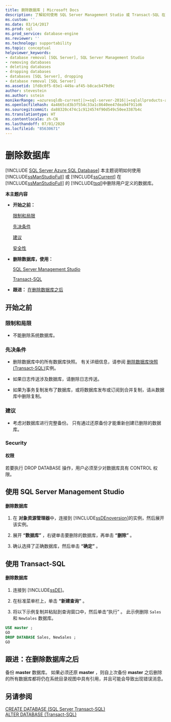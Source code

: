 ```yaml
---
title: 删除数据库 | Microsoft Docs
description: 了解如何使用 SQL Server Management Studio 或 Transact-SQL 在 SQL Server 中的 SQL Server Management Studio 中删除用户定义的数据库。
ms.custom: ''
ms.date: 03/14/2017
ms.prod: sql
ms.prod_service: database-engine
ms.reviewer: ''
ms.technology: supportability
ms.topic: conceptual
helpviewer_keywords:
- database removal [SQL Server], SQL Server Management Studio
- removing databases
- deleting databases
- dropping databases
- databases [SQL Server], dropping
- database removal [SQL Server]
ms.assetid: 1fd8c0f5-03e1-449a-af45-b8cacb479d9c
author: stevestein
ms.author: sstein
monikerRange: =azuresqldb-current||>=sql-server-2016||=sqlallproducts-allversions||>=sql-server-linux-2017||=azuresqldb-mi-current
ms.openlocfilehash: 4a4665cd3b3f554c33a1c8640ee47dea94f911d6
ms.sourcegitcommit: da88320c474c1c9124574f90d549c50ee3387b4c
ms.translationtype: HT
ms.contentlocale: zh-CN
ms.lasthandoff: 07/01/2020
ms.locfileid: "85630671"
---
```

# <a name="delete-a-database"></a>删除数据库
[!INCLUDE [SQL Server Azure SQL Database](../../includes/applies-to-version/sql-asdb.md)]
  本主题说明如何使用 [!INCLUDE[ssManStudioFull](../../includes/ssmanstudiofull-md.md)] 或 [!INCLUDE[ssCurrent](../../includes/sscurrent-md.md)] 在 [!INCLUDE[ssManStudioFull](../../includes/ssmanstudiofull-md.md)] 的 [!INCLUDE[tsql](../../includes/tsql-md.md)]中删除用户定义的数据库。  
  
 **本主题内容**  
  
-   **开始之前：**  
  
     [限制和局限](#Restrictions)  
  
     [先决条件](#Prerequisites)  
  
     [建议](#Recommendations)  
  
     [安全性](#Security)  
  
-   **删除数据库，使用：**  
  
     [SQL Server Management Studio](#SSMSProcedure)  
  
     [Transact-SQL](#TsqlProcedure)  
  
-   **跟进：** [在删除数据库之后](#FollowUp)  
  
##  <a name="before-you-begin"></a><a name="BeforeYouBegin"></a> 开始之前  
  
###  <a name="limitations-and-restrictions"></a><a name="Restrictions"></a> 限制和局限  
  
-   不能删除系统数据库。  
  
###  <a name="prerequisites"></a><a name="Prerequisites"></a>先决条件  
  
-   删除数据库中的所有数据库快照。 有关详细信息，请参阅 [删除数据库快照 (Transact-SQL)](../../relational-databases/databases/drop-a-database-snapshot-transact-sql.md)实例。  
  
-   如果日志传送涉及数据库，请删除日志传送。  
  
-   如果为事务复制发布了数据库，或将数据库发布或订阅到合并复制，请从数据库中删除复制。  
  
###  <a name="recommendations"></a><a name="Recommendations"></a> 建议  
  
-   考虑对数据库进行完整备份。 只有通过还原备份才能重新创建已删除的数据库。  
  
###  <a name="security"></a><a name="Security"></a> Security  
  
####  <a name="permissions"></a><a name="Permissions"></a> 权限  
 若要执行 DROP DATABASE 操作，用户必须至少对数据库具有 CONTROL 权限。  
  
##  <a name="using-sql-server-management-studio"></a><a name="SSMSProcedure"></a> 使用 SQL Server Management Studio  
  
#### <a name="to-delete-a-database"></a>删除数据库  
  
1.  在 **对象资源管理器**中，连接到 [!INCLUDE[ssDEnoversion](../../includes/ssdenoversion-md.md)]的实例，然后展开该实例。  
  
2.  展开 **“数据库”** ，右键单击要删除的数据库，再单击 **“删除”** 。  
  
3.  确认选择了正确数据库，然后单击 **“确定”** 。  
  
##  <a name="using-transact-sql"></a><a name="TsqlProcedure"></a> 使用 Transact-SQL  
  
#### <a name="to-delete-a-database"></a>删除数据库  
  
1.  连接到 [!INCLUDE[ssDE](../../includes/ssde-md.md)]。  
  
2.  在标准菜单栏上，单击 **“新建查询”** 。  
  
3.  将以下示例复制并粘贴到查询窗口中，然后单击“执行” 。 此示例删除 `Sales` 和 `NewSales` 数据库。  
  
```sql  
USE master ;  
GO  
DROP DATABASE Sales, NewSales ;  
GO  
```  
  
##  <a name="follow-up-after-deleting-a-database"></a><a name="FollowUp"></a> 跟进：在删除数据库之后  
 备份 **master** 数据库。 如果必须还原 **master** ，则自上次备份 **master** 之后删除的所有数据库都将仍在系统目录视图中具有引用，并且可能会导致出现错误消息。  
  
## <a name="see-also"></a>另请参阅  
 [CREATE DATABASE (SQL Server Transact-SQL)](../../t-sql/statements/create-database-sql-server-transact-sql.md)   
 [ALTER DATABASE (Transact-SQL)](../../t-sql/statements/alter-database-transact-sql.md)  
  
  
